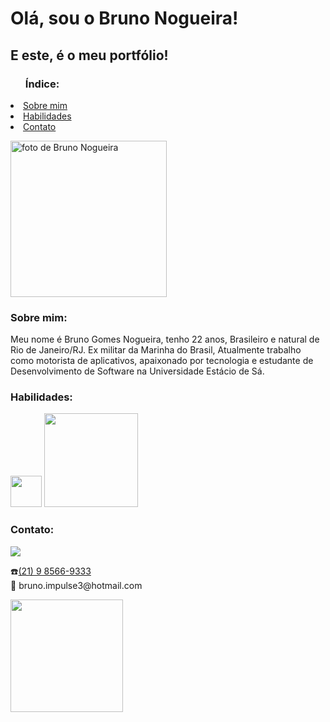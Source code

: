 <h1>Olá, sou o Bruno Nogueira!</h1>
        <h2>E este, é o meu portfólio!</h2>
    </header>
    <section>
        <div id="indice">
            <p>
            <ul>
                <h3>Índice:</h3>
            </ul>
            <li><a href="#sobre">Sobre mim</a></li>
            <li><a href="#habilidades">Habilidades</a></li>
            <li><a href="#contato">Contato</a></li>
            </p>
        </div>
        <div id="imagem">
            <p>
                <img width="250px" src="https://image.prntscr.com/image/itN_J_5XRYSXGY-qh500iQ.png" alt="foto de Bruno Nogueira" />
            </p>
        </div>
        <div id="sobre">
            <h3>Sobre mim:</h3>
            <p>Meu nome é Bruno Gomes Nogueira, tenho 22 anos, Brasileiro e natural de Rio de Janeiro/RJ. Ex militar da Marinha do Brasil, Atualmente trabalho como motorista de aplicativos, apaixonado por tecnologia e estudante de Desenvolvimento de Software na Universidade Estácio de Sá. </p>
        </div>
        <div id="habilidades">
            <h3>Habilidades:</h3>
        <img src="https://upload.wikimedia.org/wikipedia/commons/thumb/9/99/Unofficial_JavaScript_logo_2.svg/1200px-Unofficial_JavaScript_logo_2.svg.png" width="50px">
        <img src="https://ibb.co/ZK4FnvJ" width="150px">
        </div>
        <div id="contato">
            <h3>Contato:</h3>
        <div>
    <a href="https://www.linkedin.com/in/bruno-nogueira-071900181/" target="_blank"> <img src="https://img.shields.io/badge/LinkedIn-0077B5?style=for-the-badge&logo=linkedin&logoColor=white"></a>
</div>
            <p>☎️<a href="tel:21985669333">(21) 9 8566-9333</a><br/>
           📧 bruno.impulse3@hotmail.com</p>  
        </div>
    </section>

<div>
    <a href="https://github.com/BNog">
    <img height="180cm" src="https://github-readme-stats.vercel.app/api?username=brunonogueira&show_icons=true&theme=radical"/>
</div>
